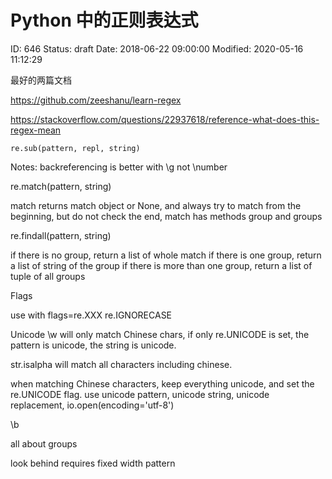 # Python 中的正则表达式


ID: 646
Status: draft
Date: 2018-06-22 09:00:00
Modified: 2020-05-16 11:12:29


最好的两篇文档

https://github.com/zeeshanu/learn-regex

https://stackoverflow.com/questions/22937618/reference-what-does-this-regex-mean


```
re.sub(pattern, repl, string)
```

Notes: backreferencing is better with \g<number> not \number

re.match(pattern, string)

match returns match object or None, and always try to match from the beginning, but do not check the end,
match has methods group and groups

re.findall(pattern, string)

if there is no group, return a list of whole match
if there is one group, return a list of string of the group
if there is more than one group, return a list of tuple of all groups

Flags

use with flags=re.XXX
re.IGNORECASE


Unicode
\w will only match Chinese chars, if only re.UNICODE is set, the pattern is unicode, the string is unicode.



str.isalpha will match all characters including chinese. 

when matching Chinese characters, keep everything unicode, and set the re.UNICODE flag.
use unicode pattern, unicode string, unicode replacement, io.open(encoding='utf-8')

\b

all about groups

look behind requires fixed width pattern